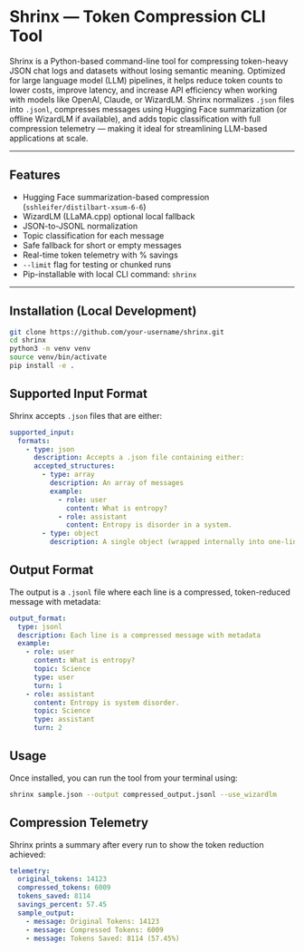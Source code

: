 #  Shrinx — Token Compression CLI Tool

Shrinx is a Python-based command-line tool for compressing token-heavy JSON chat logs and datasets without losing semantic meaning. Optimized for large language model (LLM) pipelines, it helps reduce token counts to lower costs, improve latency, and increase API efficiency when working with models like OpenAI, Claude, or WizardLM. Shrinx normalizes `.json` files into `.jsonl`, compresses messages using Hugging Face summarization (or offline WizardLM if available), and adds topic classification with full compression telemetry — making it ideal for streamlining LLM-based applications at scale.

---

##  Features

-  Hugging Face summarization-based compression (`sshleifer/distilbart-xsum-6-6`)
-  WizardLM (LLaMA.cpp) optional local fallback
-  JSON-to-JSONL normalization
-  Topic classification for each message
-  Safe fallback for short or empty messages
-  Real-time token telemetry with % savings
-  `--limit` flag for testing or chunked runs
-  Pip-installable with local CLI command: `shrinx`

---

##  Installation (Local Development)

```bash
git clone https://github.com/your-username/shrinx.git
cd shrinx
python3 -m venv venv
source venv/bin/activate
pip install -e .
```

##  Supported Input Format

Shrinx accepts `.json` files that are either:

```yaml
supported_input:
  formats:
    - type: json
      description: Accepts a .json file containing either:
      accepted_structures:
        - type: array
          description: An array of messages
          example:
            - role: user
              content: What is entropy?
            - role: assistant
              content: Entropy is disorder in a system.
        - type: object
          description: A single object (wrapped internally into one-line JSONL)
```

##  Output Format

The output is a `.jsonl` file where each line is a compressed, token-reduced message with metadata:

```yaml
output_format:
  type: jsonl
  description: Each line is a compressed message with metadata
  example:
    - role: user
      content: What is entropy?
      topic: Science
      type: user
      turn: 1
    - role: assistant
      content: Entropy is system disorder.
      topic: Science
      type: assistant
      turn: 2
```
##   Usage
Once installed, you can run the tool from your terminal using:

```bash
shrinx sample.json --output compressed_output.jsonl --use_wizardlm
```
##  Compression Telemetry

Shrinx prints a summary after every run to show the token reduction achieved:

```yaml
telemetry:
  original_tokens: 14123
  compressed_tokens: 6009
  tokens_saved: 8114
  savings_percent: 57.45
  sample_output:
    - message: Original Tokens: 14123
    - message: Compressed Tokens: 6009
    - message: Tokens Saved: 8114 (57.45%)
```

